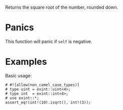 Returns the square root of the number, rounded down.

# Panics

This function will panic if `self` is negative.

# Examples

Basic usage:

```
# #![allow(non_camel_case_types)]
# type uint = exint::uint<4>;
# type int  = exint::int<4>;
# use exint::*;
assert_eq!(int!(10).isqrt(), int!(3));
```
